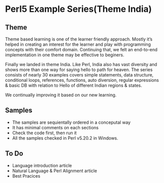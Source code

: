# Perl5 Example Series(Theme India)

## Theme
Theme based learning is one of the learner friendly approach. Mostly it’s helped in creating an interest for the learner and play with programming concepts with their comfort domain. Continuing that, we felt an end-to-end implementation in one theme may be effective to beginers.

Finally we landed in theme India. Like Perl, India also has vast diversity and shows more than one way for saying hello to path for heaven. The series consists of nearly 30 examples covers simple statements, data structure, conditional loops, references, functions, auto diversion, regular expressions & basic DB with relation to Hello of different Indian regions & states.

We continually improving it based on our new learning.

## Samples
- The samples are sequientally ordered in a conceputal way
- It has minimal comments on each sections
- Check the code first, then run it
- All the samples checked in Perl v5.20.2 in Windows. 

## To Do
- Language introduction article
- Natural Language & Perl Alignment article
- Best Pracices





